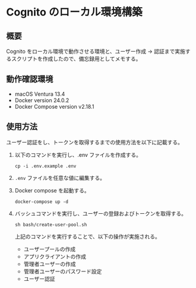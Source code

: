 # Cognito のローカル環境構築

## 概要

Cognito をローカル環境で動作させる環境と、ユーザー作成 -> 認証まで実施するスクリプトを作成したので、備忘録用としてメモする。

## 動作確認環境

- macOS Ventura 13.4
- Docker version 24.0.2
- Docker Compose version v2.18.1

## 使用方法

ユーザー認証をし、トークンを取得するまでの使用方法を以下に記載する。

1. 以下のコマンドを実行し、.env ファイルを作成する。
   ```
   cp -i .env.example .env
   ```
1. `.env` ファイルを任意な値に編集する。

1. Docker compose を起動する。

   ```
   docker-compose up -d
   ```

1. バッシュコマンドを実行し、ユーザーの登録およびトークンを取得する。
   ```
   sh bash/create-user-pool.sh
   ```
   上記のコマンドを実行することで、以下の操作が実施される。
   - ユーザープールの作成
   - アプリクライアントの作成
   - 管理者ユーザーの作成
   - 管理者ユーザーのパスワード設定
   - ユーザー認証

